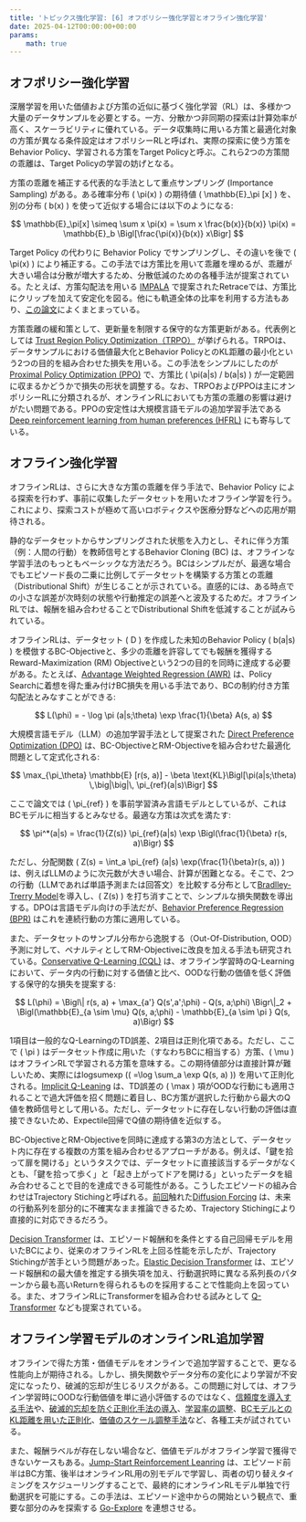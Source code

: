 ```yaml
---
title: 'トピックス強化学習: [6] オフポリシー強化学習とオフライン強化学習'
date: 2025-04-12T00:00:00+00:00
params:
    math: true
---
```


## オフポリシー強化学習

深層学習を用いた価値および方策の近似に基づく強化学習（RL）は、多様かつ大量のデータサンプルを必要とする。一方、分散かつ非同期の探索は計算効率が高く、スケーラビリティに優れている。データ収集時に用いる方策と最適化対象の方策が異なる条件設定はオフポリシーRLと呼ばれ、実際の探索に使う方策をBehavior Policy、学習される方策をTarget Policyと呼ぶ。これら2つの方策間の乖離は、Target Policyの学習の妨げとなる。

方策の乖離を補正する代表的な手法として重点サンプリング (Importance Sampling) がある。ある確率分布 \( \pi(x) \) の期待値 \( \mathbb{E}_\pi [x] \) を、別の分布 \( b(x) \) を使って近似する場合には以下のようになる:

$$
\mathbb{E}_\pi[x] \simeq \sum x \pi(x) = \sum x \frac{b(x)}{b(x)} \pi(x) = \mathbb{E}_b \Bigl[\frac{\pi(x)}{b(x)} x\Bigr]
$$

Target Policy の代わりに Behavior Policy でサンプリングし、その違いを後で \( \pi(x) \) により補正する。この手法では方策比を用いて乖離を埋めるが、乖離が大きい場合は分散が増大するため、分散低減のための各種手法が提案されている。たとえば、方策勾配法を用いる [IMPALA](https://arxiv.org/abs/1802.01561) で提案されたRetraceでは、方策比にクリップを加えて安定化を図る。他にも軌道全体の比率を利用する方法もあり、[この論文](https://arxiv.org/abs/2005.01643)によくまとまっている。

方策乖離の緩和策として、更新量を制限する保守的な方策更新がある。代表例としては [Trust Region Policy Optimization（TRPO）](https://arxiv.org/abs/1502.05477) が挙げられる。TRPOは、データサンプルにおける価値最大化とBehavior PolicyとのKL距離の最小化という2つの目的を組み合わせた損失を用いる。この手法をシンプルにしたのが [Proximal Policy Optimization (PPO)](https://arxiv.org/abs/1707.06347) で、方策比 \( \pi(a|s) / b(a|s) \) が一定範囲に収まるかどうかで損失の形状を調整する。なお、TRPOおよびPPOは主にオンポリシーRLに分類されるが、オンラインRLにおいても方策の乖離の影響は避けがたい問題である。PPOの安定性は大規模言語モデルの追加学習手法である [Deep reinforcement learning from human preferences (HFRL)](https://arxiv.org/abs/1706.03741) にも寄与している。

## オフライン強化学習

オフラインRLは、さらに大きな方策の乖離を伴う手法で、Behavior Policy による探索を行わず、事前に収集したデータセットを用いたオフライン学習を行う。これにより、探索コストが極めて高いロボティクスや医療分野などへの応用が期待される。

静的なデータセットからサンプリングされた状態を入力とし、それに伴う方策（例：人間の行動）を教師信号とするBehavior Cloning (BC) は、オフラインな学習手法のもっともベーシックな方法だろう。BCはシンプルだが、最適な場合でもエピソード長の二乗に比例してデータセットを構築する方策との乖離（Distributional Shift）が生じることが示されている。直感的には、ある時点での小さな誤差が次時刻の状態や行動推定の誤差へと波及するためだ。オフラインRLでは、報酬を組み合わせることでDistributional Shiftを低減することが試みられている。

オフラインRLは、データセット \( D \) を作成した未知のBehavior Policy \( b(a|s) \) を模倣するBC-Objectiveと、多少の乖離を許容してでも報酬を獲得するReward-Maximization (RM) Objectiveという2つの目的を同時に達成する必要がある。たとえば、[Advantage Weighted Regression (AWR)](https://arxiv.org/abs/1910.00177) は、Policy Searchに着想を得た重み付けBC損失を用いる手法であり、BCの制約付き方策勾配法とみなすことができる:

$$
L(\phi) = - \log \pi (a|s;\theta) \exp \frac{1}{\beta} A(s, a)
$$

大規模言語モデル（LLM）の追加学習手法として提案された [Direct Preference Optimization (DPO)](https://arxiv.org/abs/2305.18290) は、BC-ObjectiveとRM-Objectiveを組み合わせた最適化問題として定式化される:

$$
\max_{\pi_\theta} \mathbb{E} [r(s, a)] - \beta \text{KL}\Bigl[\pi(a|s;\theta) \,\big|\big|\, \pi_{ref}(a|s)\Bigr]
$$

ここで論文では \( \pi_{ref} \) を事前学習済み言語モデルとしているが、これはBCモデルに相当するとみなせる。最適な方策は次式を満たす:

$$
\pi^*(a|s) = \frac{1}{Z(s)} \pi_{ref}(a|s) \exp \Bigl(\frac{1}{\beta} r(s, a)\Bigr)
$$

ただし、分配関数 \( Z(s) = \int_a \pi_{ref} (a|s) \exp(\frac{1}{\beta}r(s, a)) \) は、例えばLLMのように次元数が大きい場合、計算が困難となる。そこで、2つの行動（LLMであれば単語予測または回答文）を比較する分布として[Bradlley-Trerry Model](https://en.wikipedia.org/wiki/Bradley%E2%80%93Terry_model)を導入し、\( Z(s) \) を打ち消すことで、シンプルな損失関数を導出する。DPOは言語モデル向けの手法だが、[Behavior Preference Regression (BPR)](https://arxiv.org/abs/2503.00930) はこれを連続行動の方策に適用している。

また、データセットのサンプル分布から逸脱する（Out-Of-Distribution, OOD）予測に対して、ペナルティとしてRM-Objectiveに改良を加える手法も研究されている。[Conservative Q-Learning (CQL)](https://arxiv.org/abs/2006.04779) は、オフライン学習時のQ-Learningにおいて、データ内の行動に対する価値と比べ、OODな行動の価値を低く評価する保守的な損失を提案する:

$$
L(\phi) = \Bigl\| r(s, a) + \max_{a'} Q(s',a';\phi) - Q(s, a;\phi) \Bigr\|_2  + \Bigl(\mathbb{E}_{a \sim \mu} Q(s, a;\phi) - \mathbb{E}_{a \sim \pi } Q(s, a)\Bigr)
$$

1項目は一般的なQ-LearningのTD誤差、2項目は正則化項である。ただし、ここで \( \pi \) はデータセット作成に用いた（すなわちBCに相当する）方策、\( \mu \) はオフラインRLで学習される方策を意味する。この期待値部分は直接計算が難しいため、実際にはlogsumexp (\( =\log \sum_a \exp Q(s, a) \)) を用いて正則化される。[Implicit Q-Leaning](https://arxiv.org/abs/2110.06169) は、TD誤差の \( \max \) 項がOODな行動にも適用されることで過大評価を招く問題に着目し、BC方策が選択した行動から最大のQ値を教師信号として用いる。ただし、データセットに存在しない行動の評価は直接できないため、Expectile回帰でQ値の期待値を近似する。

BC-ObjectiveとRM-Objectiveを同時に達成する第3の方法として、データセット内に存在する複数の方策を組み合わせるアプローチがある。例えば、「鍵を拾って扉を開ける」というタスクでは、データセットに直接該当するデータがなくとも、「鍵を拾って歩く」と「起き上がってドアを開ける」といったデータを組み合わせることで目的を達成できる可能性がある。こうしたエピソードの組み合わせはTrajectory Stichingと呼ばれる。[前回](/posts/rl/model-based-rl-and-planning/)触れた[Diffusion Forcing](https://arxiv.org/abs/2407.01392) は、未来の行動系列を部分的に不確実なまま推論できるため、Trajectory Stichingにより直接的に対応できるだろう。

[Decision Transformer](https://arxiv.org/abs/2106.01345) は、エピソード報酬和を条件とする自己回帰モデルを用いたBCにより、従来のオフラインRLを上回る性能を示したが、Trajectory Stichingが苦手という問題があった。[Elastic Decision Transformer](https://arxiv.org/abs/2307.02484) は、エピソード報酬和の最大値を推定する損失項を加え、行動選択時に異なる系列長のパターンから最も高いReturnを得られるものを採用することで性能向上を図っている。また、オフラインRLにTransformerを組み合わせる試みとして [Q-Transformer](https://arxiv.org/abs/2309.10150) なども提案されている。

## オフライン学習モデルのオンラインRL追加学習

オフラインで得た方策・価値モデルをオンラインで追加学習することで、更なる性能向上が期待される。しかし、損失関数やデータ分布の変化により学習が不安定になったり、破滅的忘却が生じるリスクがある。この問題に対しては、オフライン学習時にOODな行動価値を単に過小評価するのではなく、[信頼度を導入する手法](https://arxiv.org/abs/2212.04607)や、[破滅的忘却を防ぐ正則化手法の導入](https://arxiv.org/abs/2402.02868)、[学習率の調整](http://arxiv.org/abs/2301.07302)、[BCモデルとのKL距離を用いた正則化](https://arxiv.org/abs/2206.11795)、[価値のスケール調整手法](http://arxiv.org/abs/2303.05479)など、各種工夫が試されている。

また、報酬ラベルが存在しない場合など、価値モデルがオフライン学習で獲得できないケースもある。[Jump-Start Reinforcement Leanring](https://arxiv.org/abs/2204.02372) は、エピソード前半はBC方策、後半はオンラインRL用の別モデルで学習し、両者の切り替えタイミングをスケジューリングすることで、最終的にオンラインRLモデル単独で行動選択を可能にする。この手法は、エピソード途中からの開始という観点で、重要な部分のみを探索する [Go-Explore](https://www.nature.com/articles/s41586-020-03157-9) を連想させる。